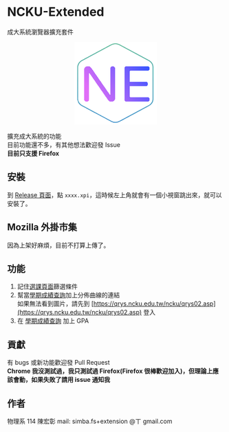 # NCKU-Extended
成大系統瀏覽器擴充套件
<p align="center">
  <img src="./icon/icon-192.png"/>
</p>

擴充成大系統的功能  
目前功能還不多，有其他想法歡迎發 Issue  
**目前只支援 Firefox**

## 安裝
到 [Release 頁面](https://github.com/simba-fs/NCKU-Extended/releases/latest)，點 `xxxx.xpi`，這時候左上角就會有一個小視窗跳出來，就可以安裝了。  

## Mozilla 外掛市集
因為上架好麻煩，目前不打算上傳了。

## 功能
1. 記住[選課頁面](https://course.ncku.edu.tw/index.php?c=qry11215&m=en_query)篩選條件
2. 幫當[學期成績查詢](http://eportfolio.ncku.edu.tw/index2/stu/index.php?t=ss)加上分佈曲線的連結  
如果無法看到圖片，請先到 [https://qrys.ncku.edu.tw/ncku/qrys02.asp](https://qrys.ncku.edu.tw/ncku/qrys02.asp) 登入  
3. 在 [學期成績查詢](http://eportfolio.ncku.edu.tw/index2/stu/index.php?t=ss) 加上 GPA

## 貢獻
有 bugs 或新功能歡迎發 Pull Request  
**Chrome 我沒測試過，我只測試過 Firefox(Firefox 很棒歡迎加入)，但理論上應該會動，如果失敗了請用 issue 通知我**

## 作者
物理系 114 陳宏彰
mail: simba.fs+extension @ㄒ gmail.com
